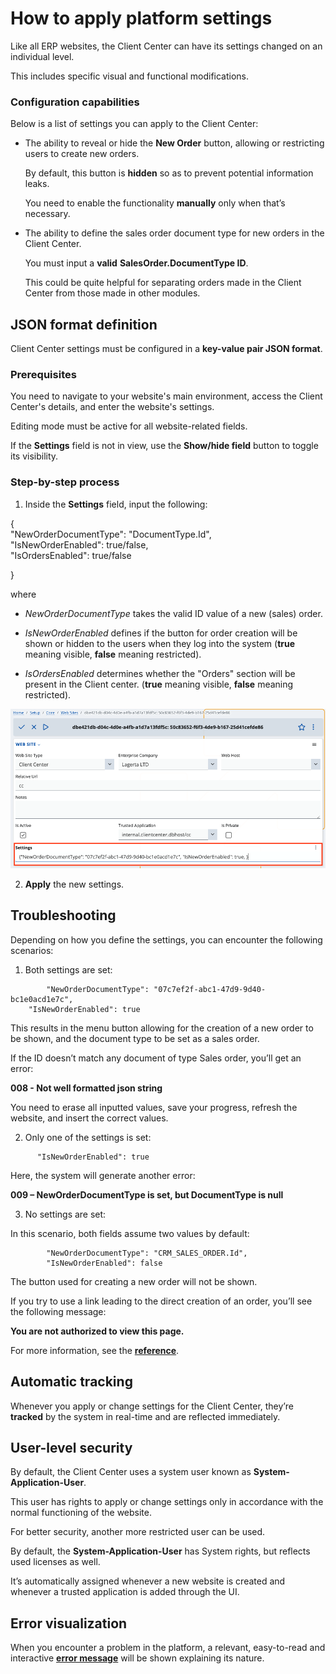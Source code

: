 # How to apply platform settings

Like all ERP websites, the Client Center can have its settings changed on an individual level. 

This includes specific visual and functional modifications. 

### Configuration capabilities

Below is a list of settings you can apply to the Client Center:

- The ability to reveal or hide the **New Order** button, allowing or restricting users to create new orders.

    By default, this button is **hidden** so as to prevent potential information leaks.

    You need to enable the functionality **manually** only when that’s necessary.

- The ability to define the sales order document type for new orders in the Client Center. 

    You must input a **valid** **SalesOrder.DocumentType ID**. 

    This could be quite helpful for separating orders made in the Client Center from those made in other modules.

## JSON format definition

Client Center settings must be configured in a **key-value pair JSON format**. 

### Prerequisites

You need to navigate to your website's main environment, access the Client Center's details, and enter the website's settings. 

Editing mode must be active for all website-related fields. 

If the **Settings** field is not in view, use the **Show/hide field** button to toggle its visibility.

### Step-by-step process

1.	Inside the **Settings** field, input the following:

{<br>
    		"NewOrderDocumentType": "DocumentType.Id",<br>
    		"IsNewOrderEnabled": true/false, <br>"IsOrdersEnabled": true/false<br>

}

where 

- *NewOrderDocumentType* takes the valid ID value of a new (sales) order.

-  _IsNewOrderEnabled_ defines if the button for order creation will be shown or hidden to the users when they log into the system (**true** meaning visible, **false** meaning restricted).
- *IsOrdersEnabled* determines whether the "Orders" section will be present in the Client center. (**true** meaning visible, **false** meaning restricted).

![picture](pictures/settings_code.png)

2.	**Apply** the new settings.

## Troubleshooting

Depending on how you define the settings, you can encounter the following scenarios:

1.	Both settings are set:

```
    	"NewOrderDocumentType": "07c7ef2f-abc1-47d9-9d40-bc1e0acd1e7c",
   	"IsNewOrderEnabled": true
```

This results in the menu button allowing for the creation of a new order to be shown, and the document type to be set as a sales order.

If the ID doesn’t match any document of type Sales order, you’ll get an error:

**008 - Not well formatted json string**

You need to erase all inputted values, save your progress, refresh the website, and insert the correct values.

2.	Only one of the settings is set:

```
   	  "IsNewOrderEnabled": true
```

Here, the system will generate another error:

**009 – NewOrderDocumentType is set, but DocumentType is null**

3.	No settings are set:

In this scenario, both fields assume two values by default:

```
    	"NewOrderDocumentType": "CRM_SALES_ORDER.Id",
        "IsNewOrderEnabled": false
```

The button used for creating a new order will not be shown. 

If you try to use a link leading to the direct creation of an order, you’ll see the following message:

**You are not authorized to view this page.**

For more information, see the **[reference](/modules/crm/clientcenter/reference.md)**.

## Automatic tracking

Whenever you apply or change settings for the Client Center, they’re **tracked** by the system in real-time and are reflected immediately.

## User-level security

By default, the Client Center uses a system user known as **System-Application-User**. 

This user has rights to apply or change settings only in accordance with the normal functioning of the website. 

For better security, another more restricted user can be used. 

By default, the **System-Application-User** has System rights, but reflects used licenses as well. 

It’s automatically assigned whenever a new website is created and whenever a trusted application is added through the UI.

## Error visualization

When you encounter a problem in the platform, a relevant, easy-to-read and interactive **[error message](/modules/crm/clientcenter/reference.md#error-exception-codes)** will be shown explaining its nature. 
